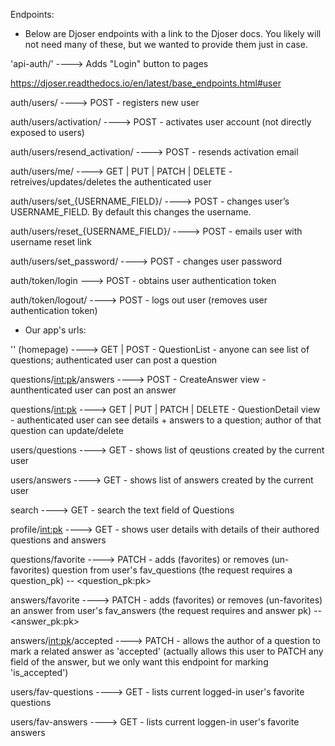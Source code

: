 Endpoints:

- Below are Djoser endpoints with a link to the Djoser docs. You likely will not need many of these, but we wanted to provide them just in case.
  
'api-auth/' ----> Adds "Login" button to pages

https://djoser.readthedocs.io/en/latest/base_endpoints.html#user

auth/users/ ----> POST - registers new user

auth/users/activation/ ----> POST - activates user account (not directly exposed to users)

auth/users/resend_activation/ ----> POST - resends activation email

auth/users/me/ ----> GET | PUT | PATCH | DELETE - retreives/updates/deletes the authenticated user

auth/users/set_{USERNAME_FIELD}/ ----> POST - changes user’s USERNAME_FIELD. By default this changes the username.

auth/users/reset_{USERNAME_FIELD}/ ----> POST - emails user with username reset link

auth/users/set_password/ ----> POST - changes user password

auth/token/login ---> POST - obtains user authentication token

auth/token/logout/ ----> POST - logs out user (removes user authentication token)


- Our app's urls:

'' (homepage) ----> GET | POST - QuestionList - anyone can see list of questions; authenticated user can post a question

questions/<int:pk>/answers ----> POST - CreateAnswer view - aunthenticated user can post an answer

questions/<int:pk> ----> GET | PUT | PATCH | DELETE - QuestionDetail view - authenticated user can see details + answers to a question; author of that question can update/delete

users/questions ----> GET - shows list of qeustions created by the current user

users/answers ----> GET - shows list of answers created by the current user

search ----> GET - search the text field of Questions

profile/<int:pk> ----> GET - shows user details with details of their authored questions and answers

questions/favorite ----> PATCH - adds (favorites) or removes (un-favorites) question from user's fav_questions (the request requires a question_pk) -- <question_pk:pk>

answers/favorite ----> PATCH - adds (favorites) or removes (un-favorites) an answer from user's fav_answers (the request requires and answer pk) -- <answer_pk:pk>
 
answers/<int:pk>/accepted ----> PATCH - allows the author of a question to mark a related answer as 'accepted' (actually allows this user to PATCH any field of the answer, but we only want this endpoint for marking 'is_accepted')

users/fav-questions ----> GET - lists current logged-in user's favorite questions

users/fav-answers ----> GET - lists current loggen-in user's favorite answers
